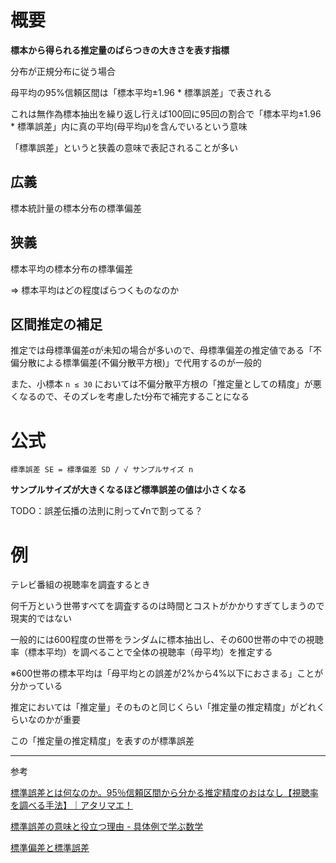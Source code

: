 # 概要

**標本から得られる推定量のばらつきの大きさを表す指標**

分布が正規分布に従う場合

母平均の95%信頼区間は「標本平均±1.96 * 標準誤差」で表される

これは無作為標本抽出を繰り返し行えば100回に95回の割合で「標本平均±1.96 * 標準誤差」内に真の平均(母平均μ)を含んでいるという意味

「標準誤差」というと狭義の意味で表記されることが多い

## 広義

標本統計量の標本分布の標準偏差

## 狭義

標本平均の標本分布の標準偏差

=> 標本平均はどの程度ばらつくものなのか

## 区間推定の補足

推定では母標準偏差σが未知の場合が多いので、母標準偏差の推定値である「不偏分散による標準偏差(不偏分散平方根)」で代用するのが一般的

また、小標本 `n ≤ 30` においては不偏分散平方根の「推定量としての精度」が悪くなるので、そのズレを考慮したt分布で補完することになる

# 公式

`標準誤差 SE = 標準偏差 SD / √ サンプルサイズ n`

**サンプルサイズが大きくなるほど標準誤差の値は小さくなる**

TODO：誤差伝播の法則に則って√nで割ってる？

# 例

テレビ番組の視聴率を調査するとき

何千万という世帯すべてを調査するのは時間とコストがかかりすぎてしまうので現実的ではない

一般的には600程度の世帯をランダムに標本抽出し、その600世帯の中での視聴率（標本平均）を調べることで全体の視聴率（母平均）を推定する

※600世帯の標本平均は「母平均との誤差が2%から4%以下におさまる」ことが分かっている

推定においては「推定量」そのものと同じくらい「推定量の推定精度」がどれくらいなのかが重要

この「推定量の推定精度」を表すのが標準誤差

---

参考

[標準誤差とは何なのか。95％信頼区間から分かる推定精度のおはなし【視聴率を調べる手法】｜アタリマエ！](https://atarimae.biz/archives/9881)

[標準誤差の意味と役立つ理由 - 具体例で学ぶ数学](https://mathwords.net/hyouzyungosa)

[標準偏差と標準誤差](http://www.fbs.osaka-u.ac.jp/labs/ishijima/SDandSE-01.html)
